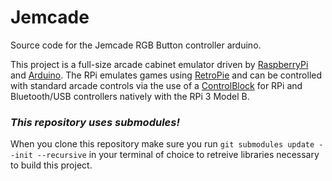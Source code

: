 # Jemcade
Source code for the Jemcade RGB Button controller arduino.

This project is a full-size arcade cabinet emulator driven by [RaspberryPi](https://www.raspberrypi.org/ "Raspberry Pi") and [Arduino](http://www.arduino.cc/ "Arduino"). The RPi emulates games using [RetroPie](https://retropie.org.uk/) and can be controlled with standard arcade controls via the use of a [ControlBlock](http://blog.petrockblock.com/2014/12/29/controlblock-power-switch-and-io-for-the-raspberry-pi/ "ControlBlock") for RPi and Bluetooth/USB controllers natively with the RPi 3 Model B.

### **_This repository uses submodules!_**
When you clone this repository make sure you run `git submodules update --init --recursive` in your terminal of choice to retreive libraries necessary to build this project.
